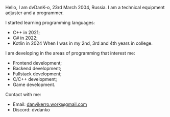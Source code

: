 Hello, I am dvDanK-o, 23rd March 2004, Russia.
I am a technical equipment adjuster and a programmer.

I started learning programming languages:
* C++ in 2021;
* C# in 2022;
* Kotlin in 2024
  When I was in my 2nd, 3rd and 4th years in college.

I am developing in the areas of programming that interest me:
* Frontend development;
* Backend development;
* Fullstack development;
* C/C++ development;
* Game development.

Contact with me:
* Email: danvikerro.work@gmail.com
* Discord: dvdanko

<!---
dvdanko/dvdanko is a ✨ special ✨ repository because its `README.md` (this file) appears on your GitHub profile.
You can click the Preview link to take a look at your changes.
--->
